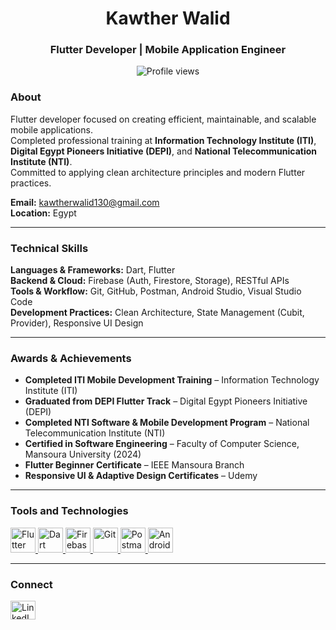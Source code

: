<h1 align="center">Kawther Walid</h1>
<h3 align="center">Flutter Developer | Mobile Application Engineer</h3>

<p align="center">
  <img src="https://komarev.com/ghpvc/?username=kawtherwaliddd&label=Profile%20views&color=0e75b6&style=flat" alt="Profile views" />
</p>

### About
Flutter developer focused on creating efficient, maintainable, and scalable mobile applications.  
Completed professional training at **Information Technology Institute (ITI)**, **Digital Egypt Pioneers Initiative (DEPI)**, and **National Telecommunication Institute (NTI)**.  
Committed to applying clean architecture principles and modern Flutter practices.

**Email:** kawtherwalid130@gmail.com  
**Location:** Egypt

---

### Technical Skills
**Languages & Frameworks:** Dart, Flutter  
**Backend & Cloud:** Firebase (Auth, Firestore, Storage), RESTful APIs  
**Tools & Workflow:** Git, GitHub, Postman, Android Studio, Visual Studio Code  
**Development Practices:** Clean Architecture, State Management (Cubit, Provider), Responsive UI Design

---

### Awards & Achievements
- **Completed ITI Mobile Development Training** – Information Technology Institute (ITI)  
- **Graduated from DEPI Flutter Track** – Digital Egypt Pioneers Initiative (DEPI)  
- **Completed NTI Software & Mobile Development Program** – National Telecommunication Institute (NTI)  
- **Certified in Software Engineering** – Faculty of Computer Science, Mansoura University (2024)  
- **Flutter Beginner Certificate** – IEEE Mansoura Branch  
- **Responsive UI & Adaptive Design Certificates** – Udemy  

---

### Tools and Technologies
<p align="left">
  <a href="https://flutter.dev" target="_blank" rel="noreferrer">
    <img src="https://www.vectorlogo.zone/logos/flutterio/flutterio-icon.svg" alt="Flutter" width="40" height="40"/>
  </a>
  <a href="https://dart.dev" target="_blank" rel="noreferrer">
    <img src="https://www.vectorlogo.zone/logos/dartlang/dartlang-icon.svg" alt="Dart" width="40" height="40"/>
  </a>
  <a href="https://firebase.google.com/" target="_blank" rel="noreferrer">
    <img src="https://www.vectorlogo.zone/logos/firebase/firebase-icon.svg" alt="Firebase" width="40" height="40"/>
  </a>
  <a href="https://git-scm.com/" target="_blank" rel="noreferrer">
    <img src="https://www.vectorlogo.zone/logos/git-scm/git-scm-icon.svg" alt="Git" width="40" height="40"/>
  </a>
  <a href="https://postman.com" target="_blank" rel="noreferrer">
    <img src="https://www.vectorlogo.zone/logos/getpostman/getpostman-icon.svg" alt="Postman" width="40" height="40"/>
  </a>
  <a href="https://developer.android.com/studio" target="_blank" rel="noreferrer">
    <img src="https://www.vectorlogo.zone/logos/android/android-icon.svg" alt="Android Studio" width="40" height="40"/>
  </a>
</p>

---

### Connect
<p align="left">
  <a href="https://linkedin.com/in/kawther-walid-6b96982a6" target="blank">
    <img align="center" src="https://raw.githubusercontent.com/rahuldkjain/github-profile-readme-generator/master/src/images/icons/Social/linked-in-alt.svg" alt="LinkedIn" height="30" width="40" />
  </a>
</p>
